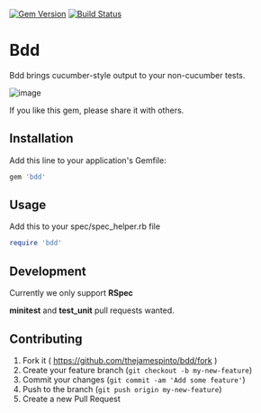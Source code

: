 [![Gem Version](https://badge.fury.io/rb/bdd.svg)](http://badge.fury.io/rb/bdd)
[![Build Status](https://travis-ci.org/thejamespinto/bdd.svg)](https://travis-ci.org/thejamespinto/bdd)


# Bdd

Bdd brings cucumber-style output to your non-cucumber tests.

![image](http://cl.ly/image/3P2G2v3B2z22/bdd1.png)

If you like this gem, please share it with others.


## Installation

Add this line to your application's Gemfile:

```ruby
gem 'bdd'
```

## Usage

Add this to your spec/spec_helper.rb file

```ruby
require 'bdd'
```

## Development

Currently we only support __RSpec__

__minitest__ and __test_unit__ pull requests wanted.




## Contributing

1. Fork it ( https://github.com/thejamespinto/bdd/fork )
2. Create your feature branch (`git checkout -b my-new-feature`)
3. Commit your changes (`git commit -am 'Add some feature'`)
4. Push to the branch (`git push origin my-new-feature`)
5. Create a new Pull Request
